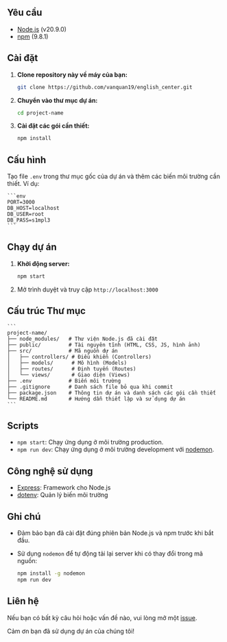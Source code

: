 


## Yêu cầu

- [Node.js](https://nodejs.org/en/blog/release/v20.9.0) (v20.9.0)
- [npm](https://www.npmjs.com/)  (9.8.1) 

## Cài đặt

1. **Clone repository này về máy của bạn:**

    ```sh
    git clone https://github.com/vanquan19/english_center.git
    ```

2. **Chuyển vào thư mục dự án:**

    ```sh
    cd project-name
    ```

3. **Cài đặt các gói cần thiết:**

    ```sh
    npm install
    ```

## Cấu hình

Tạo file `.env` trong thư mục gốc của dự án và thêm các biến môi trường cần thiết. Ví dụ:

    ```env
    PORT=3000
    DB_HOST=localhost
    DB_USER=root
    DB_PASS=s1mpl3
    ```

## Chạy dự án

1. **Khởi động server:**

    ```sh
    npm start
    ```

2. Mở trình duyệt và truy cập `http://localhost:3000`

## Cấu trúc Thư mục

    ```
    project-name/
    ├── node_modules/   # Thư viện Node.js đã cài đặt
    ├── public/         # Tài nguyên tĩnh (HTML, CSS, JS, hình ảnh)
    ├── src/            # Mã nguồn dự án
    │   ├── controllers/ # Điều khiển (Controllers)
    │   ├── models/      # Mô hình (Models)
    │   ├── routes/      # Định tuyến (Routes)
    │   └── views/       # Giao diện (Views)
    ├── .env            # Biến môi trường
    ├── .gitignore      # Danh sách file bỏ qua khi commit
    ├── package.json    # Thông tin dự án và danh sách các gói cần thiết
    └── README.md       # Hướng dẫn thiết lập và sử dụng dự án
    ```

## Scripts

- `npm start`: Chạy ứng dụng ở môi trường production.
- `npm run dev`: Chạy ứng dụng ở môi trường development với [nodemon](https://nodemon.io/).

## Công nghệ sử dụng

- [Express](https://expressjs.com/): Framework cho Node.js
- [dotenv](https://github.com/motdotla/dotenv): Quản lý biến môi trường

## Ghi chú

- Đảm bảo bạn đã cài đặt đúng phiên bản Node.js và npm trước khi bắt đầu.
- Sử dụng `nodemon` để tự động tải lại server khi có thay đổi trong mã nguồn:

    ```sh
    npm install -g nodemon
    npm run dev
    ```



## Liên hệ

Nếu bạn có bất kỳ câu hỏi hoặc vấn đề nào, vui lòng mở một [issue](https://github.com/username/project-name/issues).

Cảm ơn bạn đã sử dụng dự án của chúng tôi!
